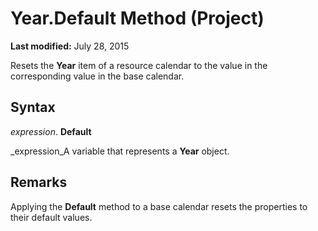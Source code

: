 
# Year.Default Method (Project)

 **Last modified:** July 28, 2015

Resets the  **Year** item of a resource calendar to the value in the corresponding value in the base calendar.

## Syntax

 _expression_. **Default**

 _expression_A variable that represents a  **Year** object.


## Remarks

Applying the  **Default** method to a base calendar resets the properties to their default values.

